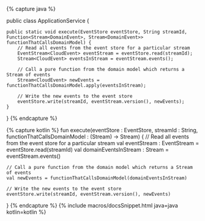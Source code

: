 {% capture java %}

public class ApplicationService {

    public static void execute(EventStore eventStore, String streamId, Function<Stream<DomainEvent>, Stream<DomainEvent>> functionThatCallsDomainModel) {
        // Read all events from the event store for a particular stream
        EventStream<CloudEvent> eventStream = eventStore.read(streamId);
        Stream<CloudEvent> eventsInStream = eventStream.events();

        // Call a pure function from the domain model which returns a Stream of events  
        Stream<CloudEvent> newEvents = functionThatCallsDomainModel.apply(eventsInStream);

        // Write the new events to the event store  
        eventStore.write(streamId, eventStream.version(), newEvents);
    }
}
{% endcapture %}

{% capture kotlin %}
fun execute(eventStore : EventStore, streamId : String, functionThatCallsDomainModel : (Stream<DomainEvent>) -> Stream<DomainEvent>) {
    // Read all events from the event store for a particular stream
    val eventStream : EventStream<CloudEvent> = eventStore.read(streamId)
    val domainEventsInStream : Stream<CloudEvent> = eventStream.events()

    // Call a pure function from the domain model which returns a Stream of events
    val newEvents = functionThatCallsDomainModel(domainEventsInStream)

    // Write the new events to the event store 
    eventStore.write(streamId, eventStream.version(), newEvents)
}
{% endcapture %}
{% include macros/docsSnippet.html java=java kotlin=kotlin %}

